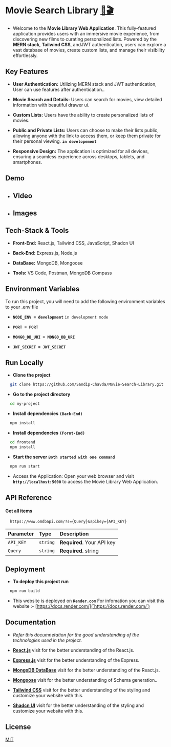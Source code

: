 
# Movie Search Library [🔗🎬](https://movie-search-library.onrender.com/)

- Welcome to the **Movie Library Web Application**. This fully-featured application provides users with an immersive movie experience, from discovering new films to curating personalized lists. Powered by the **MERN stack**, **Tailwind CSS**, andJWT authentication, users can explore a vast database of movies, create custom lists, and manage their visibility effortlessly.

## Key Features

- **User Authentication:** Utilizing MERN stack and JWT authentication, User can use features after authentication..

- **Movie Search and Details:** Users can search for movies, view detailed information with beautiful drawer ui.

- **Custom Lists:** Users have the ability to create personalized lists of movies.

- **Public and Private Lists:** Users can choose to make their lists public, allowing anyone with the link to access them, or keep them private for their personal viewing. **`in developement`**

- **Responsive Design:** The application is optimized for all devices, ensuring a seamless experience across desktops, tablets, and smartphones.


## Demo

- ## Video

- ## Images

## Tech-Stack & Tools

- **Front-End:** React.js, Tailwind CSS, JavaScript, Shadcn UI

- **Back-End:** Express.js, Node.js

- **DataBase:** MongoDB, Mongoose

- **Tools:** VS Code, Postman, MongoDB Compass 
## Environment Variables

To run this project, you will need to add the following environment variables to your .env file

- **`NODE_ENV = development`** `in development mode`

- **`PORT = PORT`**

- **`MONGO_DB_URI = MONGO_DB_URI`**

- **`JWT_SECRET = JWT_SECRET`**


## Run Locally

- **Clone the project**

```bash
  git clone https://github.com/Sandip-Chavda/Movie-Search-Library.git
```

- **Go to the project directory**

```bash
  cd my-project
```

- **Install dependencies** **`(Back-End)`**

```bash
  npm install
```

- **Install dependencies** **`(Fornt-End)`**

```bash
  cd frontend
  npm install
```

- **Start the server** **`Both started with one command`**

```bash
  npm run start
```

- Access the Application: Open your web browser and visit **`http://localhost:5000`** to access the Movie Library Web Application.


## API Reference

#### Get all items

```http
  https://www.omdbapi.com/?s={Query}&apikey={API_KEY}
```

| Parameter | Type     | Description                |
| :-------- | :------- | :------------------------- |
| `API_KEY` | `string` | **Required**. Your API key |
| `Query` | `string` | **Required**. string |


## Deployment

- **To deploy this project run**

```bash
  npm run build
```
- This website is deployed on **`Render.com`** For infomation you can visit this website :- [https://docs.render.com/](`https://docs.render.com/`)



## Documentation

- *Refer this documnetation for the good understanding of the technologies used in the project.*

- **[React.js](https://legacy.reactjs.org/docs/getting-started.html)** visit for the better understanding of the React.js.

- **[Express.js](https://expressjs.com/en/starter/installing.html)** visit for the better understanding of the Express.

- **[MongoDB DataBase](https://www.mongodb.com/docs/manual/tutorial/getting-started/)** visit for the better understanding of the React.js.

- **[Mongoose](https://mongoosejs.com/docs/)** visit for the better understanding of Schema generation..

- **[Tailwind CSS](https://tailwindcss.com/docs/installation)** visit for the better understanding of the styling and customize your website with this.

- **[Shadcn UI](https://ui.shadcn.com/docs)** visit for the better understanding of the styling and customize your website with this.





## License

[MIT](https://choosealicense.com/licenses/mit/)

